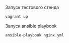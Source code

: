 Запуск тестового стенда
```
vagrant up
```
Запуск ansible playbook
```
ansible-playbook nginx.yml
```
